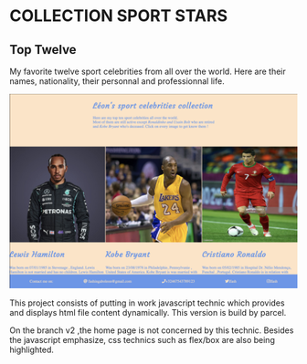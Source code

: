 # COLLECTION SPORT STARS

## Top Twelve
My favorite twelve sport celebrities from all over the world. 
Here are their names, nationality, their personnal and professionnal life.

![cover](dist/images/readmeImg.png)

This project consists of putting in work javascript technic which provides and displays html file content dynamically. This version is build by parcel. 

On the branch v2 ,the home page is not concerned by this technic.
 Besides the javascript emphasize, css technics such as flex/box are also being highlighted.